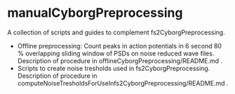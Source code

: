 # manualCyborgPreprocessing
A collection of scripts and guides to complement fs2CyborgPreprocessing.

* Offline preprocessing: Count peaks in action potentials in 6 second 80 % overlapping sliding window of PSDs on noise reduced wave files. Description of procedure in offlineCyborgPreprocessing/README.md .
* Scripts to create noise tresholds used in fs2CyborgPreprocessing. Description of procedure in computeNoiseTresholdsForUseInfs2CyborgPreprocessing/README.md .
